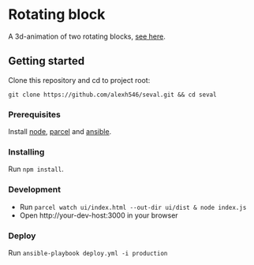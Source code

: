# Rotating block

A 3d-animation of two rotating blocks, [see here](http://seval.io).

## Getting started

Clone this repository and cd to project root:

```
git clone https://github.com/alexh546/seval.git && cd seval
```

### Prerequisites

Install [node](https://nodejs.org/en/download/), [parcel](https://parceljs.org/getting_started.html) and [ansible](https://docs.ansible.com/ansible/latest/installation_guide/intro_installation.html).

### Installing

Run ``npm install``.

### Development

* Run ``parcel watch ui/index.html --out-dir ui/dist & node index.js``
* Open http://your-dev-host:3000 in your browser

### Deploy

Run ``ansible-playbook deploy.yml -i production``
